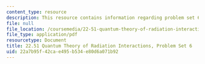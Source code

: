 ```yaml
---
content_type: resource
description: This resource contains information regarding problem set 6.
file: null
file_location: /coursemedia/22-51-quantum-theory-of-radiation-interactions-fall-2012/22a7b95f42cae495b534e80d6a071b92_MIT22_51F12_ps6.pdf
file_type: application/pdf
resourcetype: Document
title: 22.51 Quantum Theory of Radiation Interactions, Problem Set 6
uid: 22a7b95f-42ca-e495-b534-e80d6a071b92
---
```

